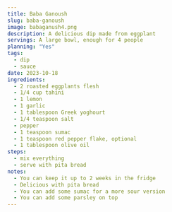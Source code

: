 ```yaml
---
title: Baba Ganoush
slug: baba-ganoush
image: babaganush4.png
description: A delicious dip made from eggplant
servings: A large bowl, enough for 4 people
planning: "Yes"
tags:
  - dip
  - sauce
date: 2023-10-18
ingredients:
  - 2 roasted eggplants flesh
  - 1/4 cup tahini
  - 1 lemon
  - 1 garlic
  - 1 tablespoon Greek yoghourt
  - 1/4 teaspoon salt
  - pepper
  - 1 teaspoon sumac
  - 1 teaspoon red pepper flake, optional
  - 1 tablespoon olive oil
steps:
  - mix everything
  - serve with pita bread
notes:
  - You can keep it up to 2 weeks in the fridge
  - Delicious with pita bread
  - You can add some sumac for a more sour version
  - You can add some parsley on top
---
```

